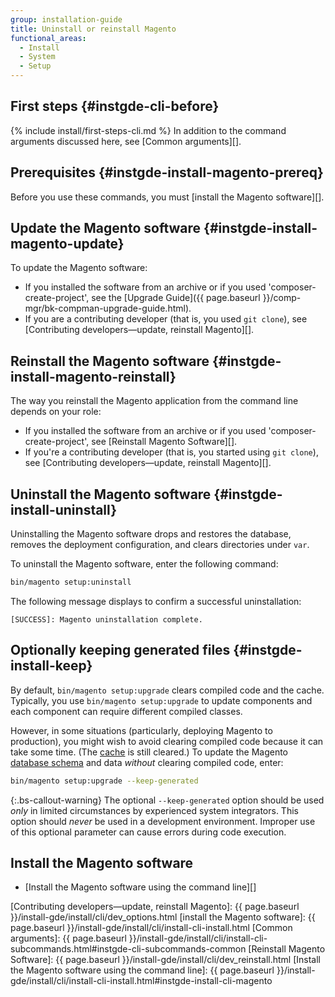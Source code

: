 ```yaml
---
group: installation-guide
title: Uninstall or reinstall Magento
functional_areas:
  - Install
  - System
  - Setup
---
```


## First steps {#instgde-cli-before}

{% include install/first-steps-cli.md %}
In addition to the command arguments discussed here, see [Common arguments][].

## Prerequisites {#instgde-install-magento-prereq}

Before you use these commands, you must [install the Magento software][].

## Update the Magento software {#instgde-install-magento-update}

To update the Magento software:

*  If you installed the software from an archive or if you used 'composer-create-project', see the [Upgrade Guide]({{ page.baseurl }}/comp-mgr/bk-compman-upgrade-guide.html).
*  If you are a contributing developer (that is, you used `git clone`), see [Contributing developers—update, reinstall Magento][].

## Reinstall the Magento software {#instgde-install-magento-reinstall}

The way you reinstall the Magento application from the command line depends on your role:

*  If you installed the software from an archive or if you used 'composer-create-project', see [Reinstall Magento Software][].
*  If you're a contributing developer (that is, you started using `git clone`), see [Contributing developers—update, reinstall Magento][].

## Uninstall the Magento software {#instgde-install-uninstall}

Uninstalling the Magento software drops and restores the database, removes the deployment configuration, and clears directories under `var`.

To uninstall the Magento software, enter the following command:

```bash
bin/magento setup:uninstall
```

The following message displays to confirm a successful uninstallation:

```terminal
[SUCCESS]: Magento uninstallation complete.
```

## Optionally keeping generated files {#instgde-install-keep}

By default, `bin/magento setup:upgrade` clears compiled code and the cache. Typically, you use `bin/magento setup:upgrade` to update components and each component can require different compiled classes.

However, in some situations (particularly, deploying Magento to production), you might wish to avoid clearing compiled code because it can take some time. (The [cache](https://glossary.magento.com/cache) is still cleared.) To update the Magento [database schema](https://glossary.magento.com/database-schema) and data *without* clearing compiled code, enter:

```bash
bin/magento setup:upgrade --keep-generated
```

{:.bs-callout-warning}
The optional `--keep-generated` option should be used _only_ in limited circumstances by experienced system integrators. This option should _never_ be used in a development environment. Improper use of this optional parameter can cause errors during code execution.

## Install the Magento software

*  [Install the Magento software using the command line][]

<!-- Link Definitions -->
[Contributing developers—update, reinstall Magento]: {{ page.baseurl }}/install-gde/install/cli/dev_options.html
[install the Magento software]: {{ page.baseurl }}/install-gde/install/cli/install-cli-install.html
[Common arguments]: {{ page.baseurl }}/install-gde/install/cli/install-cli-subcommands.html#instgde-cli-subcommands-common
[Reinstall Magento Software]: {{ page.baseurl }}/install-gde/install/cli/dev_reinstall.html
[Install the Magento software using the command line]: {{ page.baseurl }}/install-gde/install/cli/install-cli-install.html#instgde-install-cli-magento